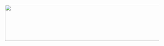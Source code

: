<a href="https://github.com/devxb/gitanimals">
  <img src="https://render.gitanimals.org/lines/{whywwhy}?pet-id=1" width="1000" height="120"/>
</a>
